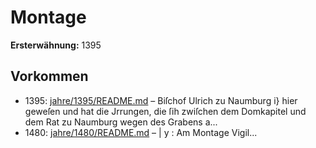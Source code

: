 # Montage

**Ersterwähnung:** 1395

## Vorkommen
- 1395: [jahre/1395/README.md](../jahre/1395/README.md) – Biſchof Ulrich zu Naumburg i} hier geweſen und hat
die Jrrungen, die ſih zwiſchen dem Domkapitel und dem
Rat zu Naumburg wegen des Grabens a...
- 1480: [jahre/1480/README.md](../jahre/1480/README.md) – |
y : Am Montage Vigil...

